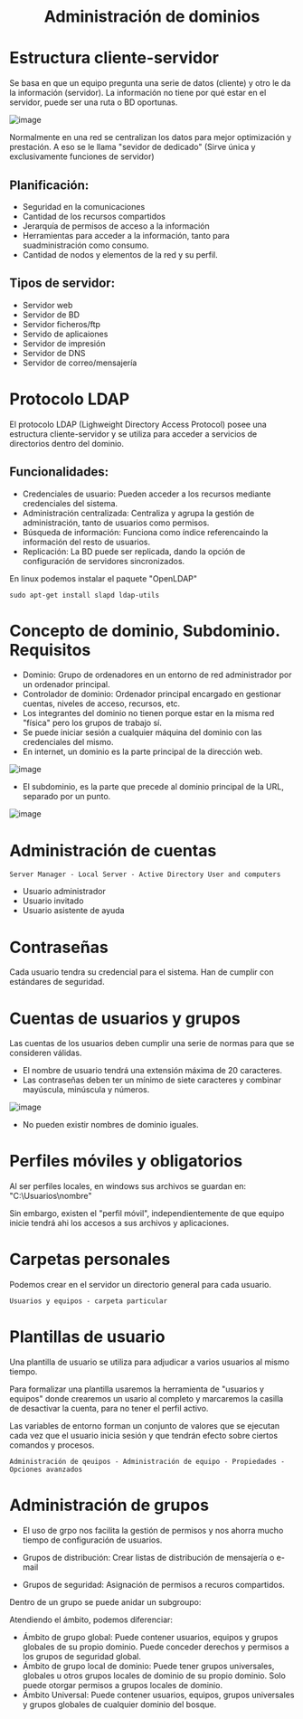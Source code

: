 <h1 align="center"> Administración de dominios </h1>

# Estructura cliente-servidor

Se basa en que un equipo pregunta una serie de datos (cliente) y otro le da la información (servidor). La información no tiene por qué estar en el servidor, puede ser una ruta o BD oportunas.

![image](https://github.com/user-attachments/assets/8000113f-e989-4bb6-9b5b-e1d424a8e31f)

Normalmente en una red se centralizan los datos para mejor optimización y prestación. A eso se le llama "sevidor de dedicado" (Sirve única y exclusivamente funciones de servidor)

## Planificación:

- Seguridad en la comunicaciones
- Cantidad de los recursos compartidos
- Jerarquía de permisos de acceso a la información
- Herramientas para acceder a la información, tanto para suadministración como consumo.
- Cantidad de nodos y elementos de la red y su perfil.

## Tipos de servidor:

- Servidor web
- Servidor de BD
- Servidor ficheros/ftp
- Servido de aplicaiones
- Servidor de impresión
- Servidor de DNS
- Servidor de correo/mensajería

# Protocolo LDAP

El protocolo LDAP (Lighweight Directory Access Protocol) posee una estructura cliente-servidor y se utiliza para acceder a servicios de directorios dentro del dominio.

## Funcionalidades:

- Credenciales de usuario: Pueden acceder a los recursos mediante credenciales del sistema.
- Administración centralizada: Centraliza y agrupa la gestión de administración, tanto de usuarios como permisos.
- Búsqueda de información: Funciona como índice referencaindo la información del resto de usuarios.
- Replicación: La BD puede ser replicada, dando la opción de configuración de servidores sincronizados.

En linux podemos instalar el paquete "OpenLDAP"

```
sudo apt-get install slapd ldap-utils
```

# Concepto de dominio, Subdominio. Requisitos

- Dominio: Grupo de ordenadores en un entorno de red administrador por un ordenador principal.
- Controlador de dominio: Ordenador principal encargado en gestionar cuentas, niveles de acceso, recursos, etc.
- Los integrantes del dominio no tienen porque estar en la misma red "física" pero los grupos de trabajo sí.
- Se puede iniciar sesión a cualquier máquina del dominio con las credenciales del mismo.
- En internet, un dominio es la parte principal de la dirección web.

![image](https://github.com/user-attachments/assets/0fbff590-2ec6-4c8f-834e-d305bf458357)

- El subdominio, es la parte que precede al dominio principal de la URL, separado por un punto.

![image](https://github.com/user-attachments/assets/1bef62e8-08d9-43ef-a525-c7f6d66fe605)

# Administración de cuentas

```
Server Manager - Local Server - Active Directory User and computers
```

- Usuario administrador
- Usuario invitado
- Usuario asistente de ayuda

# Contraseñas

Cada usuario tendra su credencial para el sistema. Han de cumplir con estándares de seguridad.

# Cuentas de usuarios y grupos

Las cuentas de los usuarios deben cumplir una serie de normas para que se consideren válidas. 

- El nombre de usuario tendrá una extensión máxima de 20 caracteres.
- Las contraseñas deben ter un mínimo de siete caracteres y combinar mayúscula, minúscula y números.

![image](https://github.com/user-attachments/assets/c3a824cd-adea-4b0f-b0e0-cf60f99485bf)

- No pueden existir nombres de dominio iguales.

# Perfiles móviles y obligatorios

Al ser perfiles locales, en windows sus archivos se guardan en: "C:\Usuarios\nombre"

Sin embargo, existen el "perfil móvil", independientemente de que equipo inicie tendrá ahi los accesos a sus archivos y aplicaciones.

# Carpetas personales

Podemos crear en el servidor un directorio general para cada usuario. 

```
Usuarios y equipos - carpeta particular
```

# Plantillas de usuario

Una plantilla de usuario se utiliza para adjudicar a varios usuarios al mismo tiempo.

Para formalizar una plantilla usaremos la herramienta de "usuarios y equipos" donde crearemos un usario al completo y marcaremos la casilla de desactivar la cuenta, para no tener el perfil activo.

Las variables de entorno forman un conjunto de valores que se ejecutan cada vez que el usuario inicia sesión y que tendrán efecto sobre ciertos comandos y procesos.

```
Administración de qeuipos - Administración de equipo - Propiedades - Opciones avanzados
```

# Administración de grupos

- El uso de grpo nos facilita la gestión de permisos y nos ahorra mucho tiempo de configuración de usuarios.

- Grupos de distribución: Crear listas de distribución de mensajería o e-mail
- Grupos de seguridad: Asignación de permisos a recuros compartidos.

Dentro de un grupo se puede anidar un subgroupo:

Atendiendo el ámbito, podemos diferenciar:

- Ámbito de grupo global: Puede contener usuarios, equipos y grupos globales de su propio dominio. Puede conceder derechos y permisos a los grupos de seguridad global.
- Ámbito de grupo local de dominio: Puede tener grupos universales, globales u otros grupos locales de dominio de su propio dominio. Solo puede otorgar permisos a grupos locales de dominio.
- Ámbito Universal: Puede contener usuarios, equipos, grupos universales y grupos globales de cualquier dominio del bosque.


